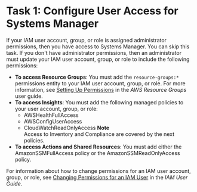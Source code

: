 # Task 1: Configure User Access for Systems Manager<a name="sysman-access-user"></a>

If your IAM user account, group, or role is assigned administrator permissions, then you have access to Systems Manager\. You can skip this task\. If you don't have administrator permissions, then an administrator must update your IAM user account, group, or role to include the following permissions:
+ **To access Resource Groups**: You must add the `resource-groups:*` permissions entity to your IAM user account, group, or role\. For more information, see [Setting Up Permissions](https://docs.aws.amazon.com/ARG/latest/userguide/gettingstarted-prereqs.html#rg-permissions) in the *AWS Resource Groups* user guide\.
+ **To access Insights**: You must add the following managed policies to your user account, group, or role:
  + AWSHealthFullAccess
  + AWSConfigUserAccess
  + CloudWatchReadOnlyAccess
**Note**  
Access to Inventory and Compliance are covered by the next policies\.
+ **To access Actions and Shared Resources**: You must add either the AmazonSSMFullAccess policy or the AmazonSSMReadOnlyAccess policy\.

For information about how to change permissions for an IAM user account, group, or role, see [Changing Permissions for an IAM User](http://docs.aws.amazon.com/IAM/latest/UserGuide/id_users_change-permissions.html) in the *IAM User Guide*\.